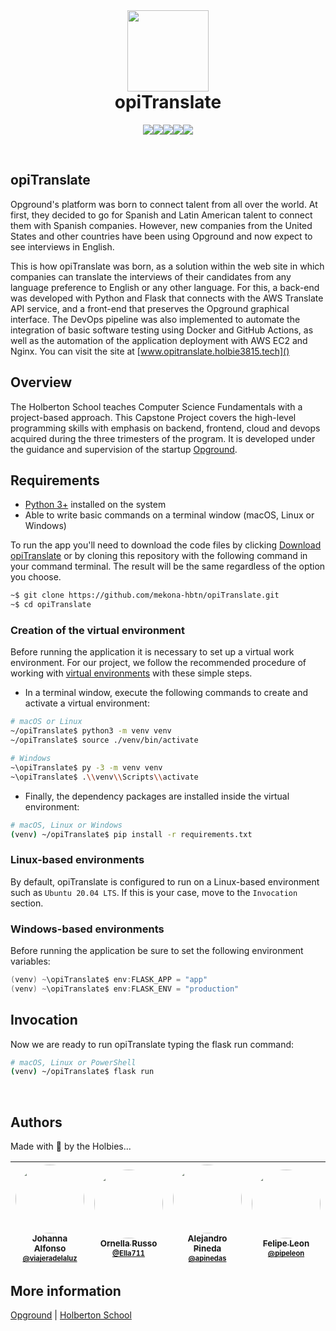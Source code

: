 <br>

<h1 align="center"><img src="https://i.ibb.co/JKk0jcM/image.png" width='130'><br>opiTranslate</h1>

<p align="center"><img src="https://img.shields.io/badge/Python-FFD43B?style=for-the-badge&logo=python&logoColor=blue"><img src="https://img.shields.io/badge/Flask-000000?style=for-the-badge&logo=flask&logoColor=white"><img src="https://img.shields.io/badge/MongoDB-4EA94B?style=for-the-badge&logo=mongodb&logoColor=white"><img src="https://img.shields.io/badge/Docker-2CA5E0?style=for-the-badge&logo=docker&logoColor=white"><img src="https://img.shields.io/badge/Amazon_AWS-FF9900?style=for-the-badge&logo=amazonaws&logoColor=white"></p>

<br>

## opiTranslate

Opground's platform was born to connect talent from all over the world. At first, they decided to go for Spanish and Latin American talent to connect them with Spanish companies. However, new companies from the United States and other countries have been using Opground and now expect to see interviews in English.

This is how opiTranslate was born, as a solution within the web site in which companies can translate the interviews of their candidates from any language preference to English or any other language. For this, a back-end was developed with Python and Flask that connects with the AWS Translate API service, and a front-end that preserves the Opground graphical interface. The DevOps pipeline was also implemented to automate the integration of basic software testing using Docker and GitHub Actions, as well as the automation of the application deployment with AWS EC2 and Nginx. You can visit the site at [www.opitranslate.holbie3815.tech]()

## Overview

The Holberton School teaches Computer Science Fundamentals with a project-based approach. This Capstone Project covers the high-level programming skills with emphasis on backend, frontend, cloud and devops acquired during the three trimesters of the program. It is developed under the guidance and supervision of the startup [Opground](https://opground.com/).

## Requirements

- [Python 3+](https://python.org/) installed on the system
- Able to write basic commands on a terminal window (macOS, Linux or Windows)

To run the app you'll need to download the code files by clicking [Download opiTranslate](https://github.com/mekona-hbtn/opiTranslate/archive/refs/heads/main.zip) or by cloning this repository with the following command in your command terminal. The result will be the same regardless of the option you choose.

```bash
~$ git clone https://github.com/mekona-hbtn/opiTranslate.git
~$ cd opiTranslate
```

### Creation of the virtual environment

Before running the application it is necessary to set up a virtual work environment. For our project, we follow the recommended procedure of working with [virtual environments](https://docs.python.org/3/tutorial/venv.html) with these simple steps.

- In a terminal window, execute the following commands to create and activate a virtual environment:

```bash
# macOS or Linux
~/opiTranslate$ python3 -m venv venv
~/opiTranslate$ source ./venv/bin/activate

# Windows
~\opiTranslate$ py -3 -m venv venv
~\opiTranslate$ .\\venv\\Scripts\\activate
```

- Finally, the dependency packages are installed inside the virtual environment:

```bash
# macOS, Linux or Windows
(venv) ~/opiTranslate$ pip install -r requirements.txt
```

### Linux-based environments

By default, opiTranslate is configured to run on a Linux-based environment such as `Ubuntu 20.04 LTS`. If this is your case, move to the `Invocation` section.

### Windows-based environments

Before running the application be sure to set the following environment variables:

```powershell
(venv) ~\opiTranslate$ env:FLASK_APP = "app"
(venv) ~\opiTranslate$ env:FLASK_ENV = "production"
```

## Invocation

Now we are ready to run opiTranslate typing the flask run command:

```bash
# macOS, Linux or PowerShell
(venv) ~/opiTranslate$ flask run
```

<br>

## Authors

Made with 💟 by the Holbies...

| [<img src="https://avatars.githubusercontent.com/u/87556519" width="110" style="border-radius: 50%"><br><sub>Johanna Alfonso<br><sup>@viajeradelaluz](https://github.com/viajeradelaluz) | [<img src="https://avatars.githubusercontent.com/u/91074465" width="110" style="border-radius: 50%"><br><sub>Ornella Russo<br><sup>@Ella711](https://github.com/Ella711) | [<img src="https://avatars.githubusercontent.com/u/91083840" width="110" style="border-radius: 50%"><br><sub>Alejandro Pineda<br><sup>@apinedas](https://github.com/Apinedas) | [<img src="https://avatars.githubusercontent.com/u/91047947" width="110" style="border-radius: 50%"><br><sub>Felipe Leon<br><sup>@pipeleon](https://github.com/pipeleon) |
| :--------------------------------------------------------------------------------------------------------------------------------------------------------------------------------------: | :----------------------------------------------------------------------------------------------------------------------------------------------------------------------: | :---------------------------------------------------------------------------------------------------------------------------------------------------------------------------: | :----------------------------------------------------------------------------------------------------------------------------------------------------------------------: |

## More information

[Opground](https://opground.com/) | [Holberton School](https://www.holbertonschool.com/)

